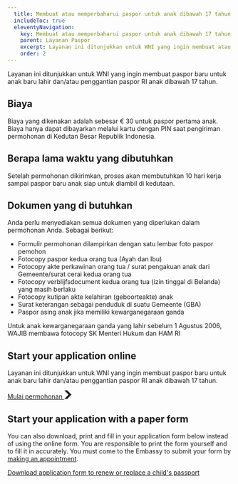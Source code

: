```yaml
---
  title: Membuat atau memperbaharui paspor untuk anak dibawah 17 tahun
  includeToc: true
  eleventyNavigation:
    key: Membuat atau memperbaharui paspor untuk anak dibawah 17 tahun 
    parent: Layanan Paspor
    excerpt: Layanan ini ditunjukkan untuk WNI yang ingin membuat atau memperbaharui paspor baru untuk anak.
    order: 2
---
```


Layanan ini ditunjukkan untuk WNI yang ingin membuat paspor baru untuk anak baru lahir dan/atau penggantian paspor RI anak dibawah 17 tahun.

## Biaya

Biaya yang dikenakan adalah sebesar € 30 untuk paspor pertama anak. Biaya hanya
dapat dibayarkan melalui kartu dengan PIN saat pengiriman permohonan di Kedutan
Besar Republik Indonesia.

## Berapa lama waktu yang dibutuhkan

Setelah permohonan dikirimkan, proses akan membutuhkan 10 hari kerja sampai paspor baru anak siap untuk diambil di kedutaan. 

## Dokumen yang di butuhkan

Anda perlu menyediakan semua dokumen yang diperlukan dalam permohonan Anda. Sebagai berikut:

- Formulir permohonan dilampirkan dengan satu lembar foto paspor pemohon
- Fotocopy paspor kedua orang tua (Ayah dan Ibu)
- Fotocopy akte perkawinan orang tua / surat pengakuan anak dari Gemeente/surat cerai kedua orang tua
- Fotocopy verblijfsdocument kedua orang tua (izin tinggal di Belanda) yang masih berlaku
- Fotocopy kutipan akte kelahiran (geboorteakte) anak
- Surat keterangan sebagai penduduk di suatu Gemeente (GBA)
- Paspor asing anak jika memiliki kewarganegaraan ganda

<div class="kbrinl-inset-text">
  Untuk anak kewarganegaraan ganda yang lahir sebelum 1
  Agustus 2006, WAJIB membawa fotocopy SK Menteri Hukum dan HAM RI
</div>


## Start your application online

Layanan ini ditunjukkan untuk WNI yang ingin membuat paspor baru untuk anak baru lahir dan/atau penggantian paspor RI anak dibawah 17 tahun. 

<a href="https://aplikasi.imigrasi.indonesia.nl/paspor" class="kbrinl-button kbrinl-button--start">Mulai permohonan <svg class="kbrinl-button__start-icon" xmlns="http://www.w3.org/2000/svg" width="17.5" height="19" viewBox="0 0 33 40" aria-hidden="true" focusable="false"> <path fill="currentColor" d="M0 0h13l20 20-20 20H0l20-20z" /> </svg>
</a>

## Start your application with a paper form

You can also download, print and fill in your application form below instead of using the online form.
You are responsible to print the form yourself and to fill it in accurately. You must come to the Embassy to 
submit your form by [making an appointment](/id/paspor/buat-janji/).

[Download application form to renew or replace a child's passport](https://aplikasi.imigrasi.indonesia.nl/paspor/formulir/anak)
